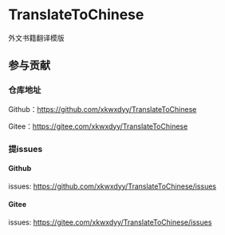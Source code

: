 # TranslateToChinese

外文书籍翻译模版

## 参与贡献

### 仓库地址
Github：https://github.com/xkwxdyy/TranslateToChinese

Gitee：https://gitee.com/xkwxdyy/TranslateToChinese

### 提issues
#### Github
issues: https://github.com/xkwxdyy/TranslateToChinese/issues

#### Gitee
issues: https://gitee.com/xkwxdyy/TranslateToChinese/issues

